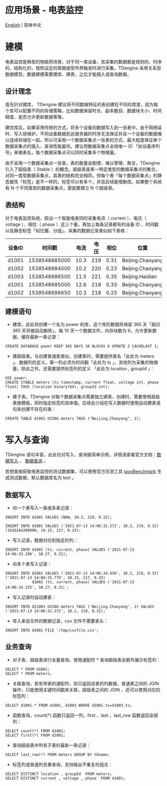 # 应用场景 - 电表监控

[English](001-electricity-meter-monitoring.md) | 简体中文

# 建模
电表监控是典型的物联网场景，对于同一类设备，其采集的数据都是规则的、时序的、结构化的，按照设定的周期或受外界触发时进行采集。TDengine 采用关系型数据模型，数据建模需要建库、建表，之后才能插入或查询数据。
## 设计理念
首先针对建库， TDengine 建议将不同数据特征的表创建在不同的库里，因为每个库可以配置不同的存储策略，比如数据保留时长、副本数目、数据块大小、时间精度、是否允许更新数据等等。

建完库后，如果采用传统的方式，将多个设备的数据写入到一张表中，由于网络延时、写入锁保护，不同设备数据到达服务器的时序无法保证并且一个设备的数据难以连续存储在一起，所以可采用一个数据采集点一张表的方式，最大程度保证单个数据采集点的插入、查询性能最优。建议用数据采集点全局唯一 ID 「如设备序列号」来做表名，每个数据采集点可以同时采集多个物理量。

由于采用一个数据采集点一张表，表的数量会剧增，难以管理、聚合，TDengine 引入了超级表（ Stable ）的概念。超级表是某一特定类型的数据采集点的集合，对同一类型数据采集点，其表的结构完全相同，但每个表「每个数据采集点」的静态属性「标签」是不一样的，标签可以有多个，并且后续能增删改。如果整个系统有 N 个不同类型的数据采集点，那就要建立 N 个超级表。
## 表结构
对于电表监控系统，假设一个智能电表同时采集电流（ current ）、电压（ voltage ）、相位（ phase ）这三个量，再加上每条记录都有的设备 ID 、时间戳以及静态标签「如位置、分组」，采集的数据记录类似如下表格：

|  设备ID   | 时间戳  | 电流  | 电压  | 相位 | 位置  | 分组  |
|  ----  | ----  |----  |----  |----  |----  |----  |
| d1001  | 1538548685000 | 10.3 | 219 | 0.31 | Beijing.Chaoyang	 | 2 |
| d1002  | 1538548684000 | 10.2 | 220 | 0.23 | Beijing.Chaoyang	 | 3 |
| d1003| 1538548686500 | 11.5 | 221 | 0.35 | Beijing.Haidian | 3 |
| d1001 | 1538548695000 | 12.6 | 218 | 0.33 | Beijing.Chaoyang | 2 |
| d1002 | 1538548696650 | 10.3 | 218 | 0.25 | Beijing.Chaoyang	 | 3 |

## 建模语句
* 建库。此处将创建一个名为 power 的库，这个库的数据将保留 365 天「超过 365 天将被自动删除」，每 10 天一个数据文件，内存块数为 6，允许更新数据，缓存最新一条记录：

```
CREATE DATABASE power KEEP 365 DAYS 10 BLOCKS 6 UPDATE 2 CACHELAST 1;
```

* 建超级表。与创建普通表类似，创建表时，需要提供表名「此处为 meters 」、数据列的定义。第一列必须为时间戳「此处为 ts 」，其他列为采集的物理量，除此之外，还需要提供标签列的定义 「此处为 location , groupId 」：

```
USE power;
CREATE STABLE meters (ts timestamp, current float, voltage int, phase float) TAGS (location binary(64), groupId int);
```

* 建子表。TDengine 对每个数据采集点需要独立建表，创建时，需要使用超级表做模板，同时指定标签的具体值。后续会介绍在写入数据时使用自动建表语句来创建不存在的表：

```
CREATE TABLE d1001 USING meters TAGS ("Beijing.Chaoyang", 2);
```


# 写入与查询
TDengine 语句丰富，此处仅对写入、查询做简单示例，详情请查看官方文档：[数据写入](https://www.taosdata.com/docs/cn/v2.0/taos-sql#insert)	、 [数据查询](https://www.taosdata.com/docs/cn/v2.0/taos-sql#select) 。

若想直接获取电表监控的测试数据集，可以使用官方压测工具 [taosBenchmark](https://www.taosdata.com/docs/cn/v2.0/getting-started/taosdemo) 生成测试数据，默认数据库名为 test 。
## 数据写入

* 向一个表写入一条或多条记录：

```
INSERT INTO d1001 VALUES (NOW, 10.2, 219, 0.32);

INSERT INTO d1001 VALUES ('2021-07-13 14:06:32.272', 10.2, 219, 0.32) (1626164208000, 10.15, 217, 0.33);

```

* 写入记录，数据对应到指定的列：

```
INSERT INTO d1001 (ts, current, phase) VALUES ('2021-07-13 14:06:33.196', 10.27, 0.31);
```

* 向多个表写入记录：

```
INSERT INTO d1001 VALUES ('2021-07-13 14:06:34.630', 10.2, 219, 0.32) ('2021-07-13 14:06:35.779', 10.15, 217, 0.33)
            d1002 (ts, current, phase) VALUES ('2021-07-13 14:06:34.255', 10.27, 0.31）;
```

* 写入记录时自动建表：

```
INSERT INTO d21001 USING meters TAGS ('Beijing.Chaoyang', 2) VALUES ('2021-07-13 14:06:32.272', 10.2, 219, 0.32);
```

* 导入来自文件的数据记录，csv 文件不需要表头：

```
INSERT INTO d1001 FILE '/tmp/csvfile.csv';
```


## 业务查询

* 对子表、超级表进行全量查询，使用通配符 * 查询超级表会额外展示标签列：

```
SELECT * FROM d1001;
SELECT * FROM meters;
```

* 关联查询，若有带表的通配符，则只返回该表的列数据。普通表之间的 JOIN 操作，只能使用主键时间戳来关联，超级表之间的 JOIN ，还可以使用对应的标签列：

```
SELECT d1001.* FROM d1001, d1003 WHERE d1001.ts=d1003.ts;
```

* 函数查询，count(*) 函数只返回一列，first 、last 、last_row 函数返回全部列：

```
SELECT count(*) FROM d1001;
SELECT first(*) FROM d1001;
```


* 查询超级表中所有子表的最新一条记录：

```
SELECT last_row(*) FROM meters GROUP BY tbname;
```

* 标签列或普通列去重查询，支持输出不重复的组合：

```
SELECT DISTINCT location , groupId  FROM meters;
SELECT DISTINCT current , voltage , phase  FROM d1001;
```


